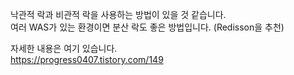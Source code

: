 낙관적 락과 비관적 락을 사용하는 방법이 있을 것 같습니다.  
여러 WAS가 있는 환경이면 분산 락도 좋은 방법입니다. (Redisson을 추천)  

자세한 내용은 여기 있습니다.  
https://progress0407.tistory.com/149
